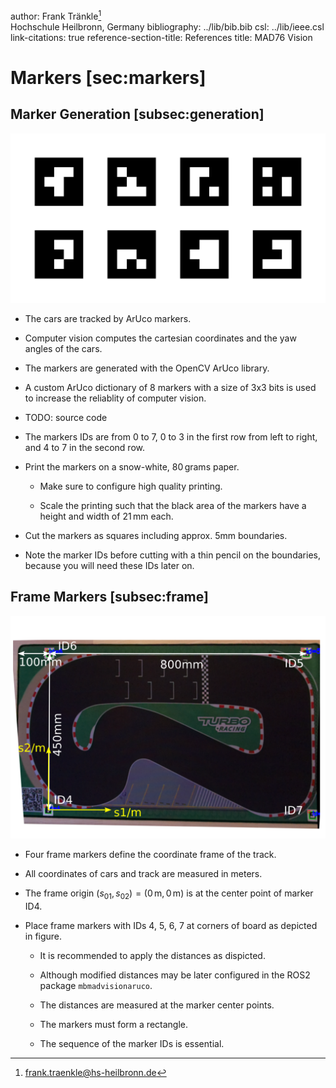 author: Frank Tränkle[^1]  
Hochschule Heilbronn, Germany
bibliography: ../lib/bib.bib
csl: ../lib/ieee.csl
link-citations: true
reference-section-title: References
title: MAD76 Vision

Markers [sec:markers]
=======

Marker Generation [subsec:generation]
-----------------

<img src="markers.jpg" alt="image" />

-   The cars are tracked by ArUco markers.

-   Computer vision computes the cartesian coordinates and the yaw
    angles of the cars.

-   The markers are generated with the OpenCV ArUco library.

-   A custom ArUco dictionary of 8 markers with a size of 3x3 bits is
    used to increase the reliablity of computer vision.

-   TODO: source code

-   The markers IDs are from 0 to 7, 0 to 3 in the first row from left
    to right, and 4 to 7 in the second row.

-   Print the markers on a snow-white, 80 grams paper.

    -   Make sure to configure high quality printing.

    -   Scale the printing such that the black area of the markers have
        a height and width of 21 mm each.

-   Cut the markers as squares including approx. 5mm boundaries.

-   Note the marker IDs before cutting with a thin pencil on the
    boundaries, because you will need these IDs later on.

Frame Markers [subsec:frame]
-------------

<img src="track.png" alt="image" />

-   Four frame markers define the coordinate frame of the track.

-   All coordinates of cars and track are measured in meters.

-   The frame origin $(s_{01},s_{02})=(0\,\mathrm{m},0\,\mathrm{m})$ is
    at the center point of marker ID4.

-   Place frame markers with IDs 4, 5, 6, 7 at corners of board as
    depicted in figure.

    -   It is recommended to apply the distances as dispicted.

    -   Although modified distances may be later configured in the ROS2
        package `mbmadvisionaruco`.

    -   The distances are measured at the marker center points.

    -   The markers must form a rectangle.

    -   The sequence of the marker IDs is essential.

[^1]: frank.traenkle@hs-heilbronn.de
